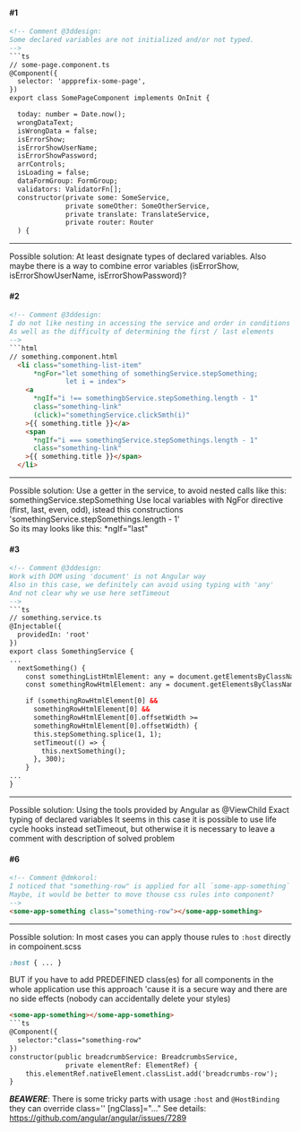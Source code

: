 #### #1
```html
<!-- Comment @3ddesign:
Some declared variables are not initialized and/or not typed.
-->
```ts
// some-page.component.ts
@Component({
  selector: 'appprefix-some-page',
})
export class SomePageComponent implements OnInit {

  today: number = Date.now();
  wrongDataText;
  isWrongData = false;
  isErrorShow;
  isErrorShowUserName;
  isErrorShowPassword;
  arrControls;
  isLoading = false;
  dataFormGroup: FormGroup;
  validators: ValidatorFn[];
  constructor(private some: SomeService,
              private someOther: SomeOtherService,
              private translate: TranslateService,
              private router: Router
  ) {
```
---------------
Possible solution:
At least designate types of declared variables. 
Also maybe there is a way to combine error variables (isErrorShow, isErrorShowUserName, isErrorShowPassword)?

#### #2
```html
<!-- Comment @3ddesign:
I do not like nesting in accessing the service and order in conditions for directives
As well as the difficulty of determining the first / last elements 
-->
```html
// something.component.html
  <li class="something-list-item"
      *ngFor="let something of somethingService.stepSomething;
              let i = index">
    <a
      *ngIf="i !== somethingbService.stepSomething.length - 1"
      class="something-link"
      (click)="somethingService.clickSmth(i)"
    >{{ something.title }}</a>
    <span
      *ngIf="i === somethingService.stepSomethings.length - 1"
      class="something-link"
    >{{ something.title }}</span>
  </li>
```
---------------
Possible solution:
Use a getter in the service, to avoid nested calls like this: somethingService.stepSomething
Use local variables with NgFor directive (first, last, even, odd), istead this constructions 'somethingService.stepSomethings.length - 1'  
So its may looks like this: *ngIf="last"

#### #3
```html
<!-- Comment @3ddesign:
Work with DOM using 'document' is not Angular way
Also in this case, we definitely can avoid using typing with 'any'
And not clear why we use here setTimeout
-->
```ts
// something.service.ts
@Injectable({
  providedIn: 'root'
})
export class SomethingService {
...
  nextSomething() {
    const somethingListHtmlElement: any = document.getElementsByClassName('something-list');
    const somethingRowHtmlElement: any = document.getElementsByClassName('something-row');

    if (somethingRowHtmlElement[0] &&
      somethingRowHtmlElement[0] &&
      somethingRowHtmlElement[0].offsetWidth >=
      somethingRowHtmlElement[0].offsetWidth) {
      this.stepSomething.splice(1, 1);
      setTimeout(() => {
        this.nextSomething();
      }, 300);
    }
...
}
```
---------------
Possible solution:
Using the tools provided by Angular as @ViewChild
Exact typing of declared variables
It seems in this case it is possible to use life cycle hooks instead setTimeout, but otherwise it is necessary to leave a  comment with description of solved problem 

#### #6
```html
<!-- Comment @dmkorol:
I noticed that "something-row" is applied for all `some-app-something` components.
Maybe, it would be better to move thouse css rules into component?
-->
<some-app-something class="something-row"></some-app-something>
```
---------------
Possible solution:
In most cases you can apply thouse rules to `:host` directly in compoinent.scss
```scss
:host { ... }
```
BUT if you have to add PREDEFINED class(es) for all components in the whole 
application use this approach 'cause it is a secure way and there are 
no side effects (nobody can accidentally delete your styles)
```html
<some-app-something></some-app-something>
```ts
@Component({
  selector:"class="something-row"
})
constructor(public breadcrumbService: BreadcrumbsService,
              private elementRef: ElementRef) {
	this.elementRef.nativeElement.classList.add('breadcrumbs-row');
}
```
***BEAWERE***: 
There is some tricky parts with usage `:host` and `@HostBinding`	
they can override class='' [ngClass]="..."
See details: https://github.com/angular/angular/issues/7289

